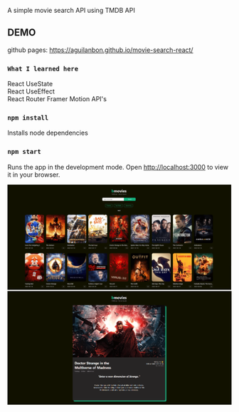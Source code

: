 A simple movie search API
using TMDB API

## DEMO
github pages: https://aguilanbon.github.io/movie-search-react/

### `What I learned here`

React UseState  
React UseEffect  
React Router
Framer Motion
API's  

### `npm install`

Installs node dependencies

### `npm start`

Runs the app in the development mode.
Open [http://localhost:3000](http://localhost:3000) to view it in your browser.

![sample image](/public/sc1.png)
![sample image](/public/sc2.png)
